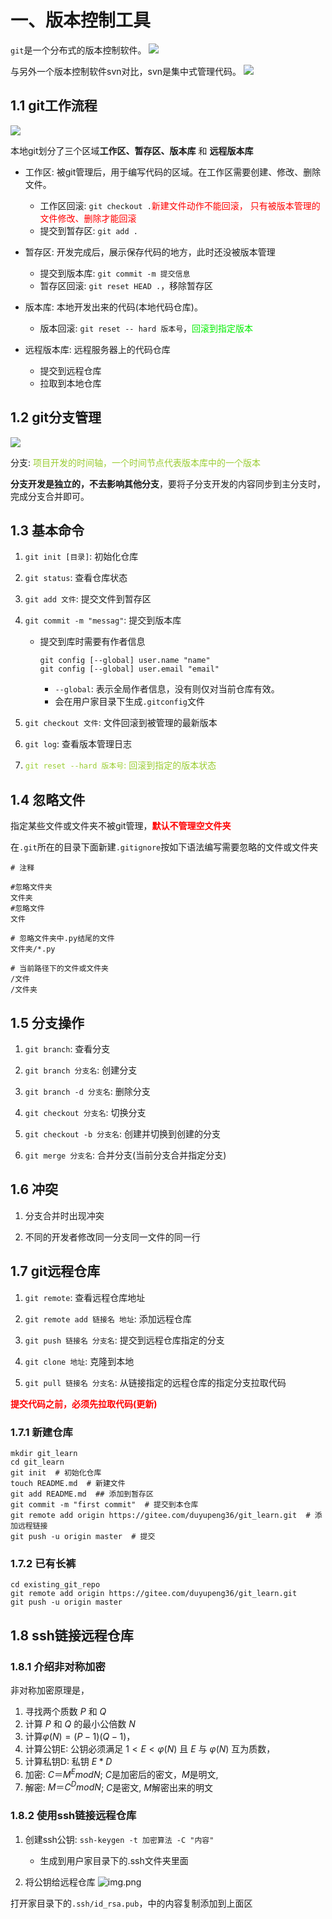 # 一、版本控制工具


`git`是一个分布式的版本控制软件。
![](https://gitee.com/duyupeng36/lufflyapi/tree/dev/.img/git.jpg)

与另外一个版本控制软件svn对比，svn是集中式管理代码。
![](https://gitee.com/duyupeng36/lufflyapi/tree/dev/.img/svn.jpg)

## 1.1 git工作流程
![](https://gitee.com/duyupeng36/lufflyapi/tree/dev/.img/git工作流程.jpg)

本地git划分了三个区域**工作区、暂存区、版本库** 和 **远程版本库**

* 工作区: 被git管理后，用于编写代码的区域。在工作区需要创建、修改、删除文件。
   * 工作区回滚: `git checkout .`<font style="color: red;">新建文件动作不能回滚，
     只有被版本管理的文件修改、删除才能回滚</font>
   * 提交到暂存区: `git add .` 
   
* 暂存区: 开发完成后，展示保存代码的地方，此时还没被版本管理
   * 提交到版本库: `git commit -m 提交信息`
   * 暂存区回滚: `git reset HEAD .`，移除暂存区
   
* 版本库: 本地开发出来的代码(本地代码仓库)。
   * 版本回滚: `git reset -- hard 版本号`，<font color='gree'>回滚到指定版本</font>

* 远程版本库: 远程服务器上的代码仓库
   * 提交到远程仓库
   * 拉取到本地仓库

## 1.2 git分支管理
![](https://gitee.com/duyupeng36/lufflyapi/tree/dev/.img/git分支管理.jpg)

分支: <font color="yellowgreen">项目开发的时间轴，一个时间节点代表版本库中的一个版本</font>

**分支开发是独立的，不去影响其他分支**，要将子分支开发的内容同步到主分支时，完成分支合并即可。


## 1.3 基本命令

1. `git init [目录]`: 初始化仓库

2. `git status`: 查看仓库状态

3. `git add 文件`: 提交文件到暂存区

4. `git commit -m "messag"`: 提交到版本库
    * 提交到库时需要有作者信息
        ```git
        git config [--global] user.name "name"
        git config [--global] user.email "email"
        ```
        * `--global`: 表示全局作者信息，没有则仅对当前仓库有效。
        * 会在用户家目录下生成`.gitconfig`文件
    
5. `git checkout 文件`: 文件回滚到被管理的最新版本

6. `git log`: 查看版本管理日志

7. <font color="yellowgreen">`git reset --hard 版本号`: 回滚到指定的版本状态</font>
## 1.4 忽略文件

指定某些文件或文件夹不被git管理，**<font color="red">默认不管理空文件夹</font>**

在`.git`所在的目录下面新建`.gitignore`按如下语法编写需要忽略的文件或文件夹
```gitignore
# 注释

#忽略文件夹
文件夹
#忽略文件
文件

# 忽略文件夹中.py结尾的文件
文件夹/*.py

# 当前路径下的文件或文件夹
/文件
/文件夹
```

## 1.5 分支操作

1. `git branch`: 查看分支

2. `git branch 分支名`: 创建分支
   
3. `git branch -d 分支名`: 删除分支

4. `git checkout 分支名`: 切换分支

5. `git checkout -b 分支名`: 创建并切换到创建的分支

6. `git merge 分支名`: 合并分支(当前分支合并指定分支)

## 1.6 冲突

1. 分支合并时出现冲突

2. 不同的开发者修改同一分支同一文件的同一行

## 1.7 git远程仓库
1. `git remote`: 查看远程仓库地址

2. `git remote add 链接名 地址`: 添加远程仓库

3. `git push 链接名 分支名`: 提交到远程仓库指定的分支

4. `git clone 地址`: 克隆到本地

5. `git pull 链接名 分支名`: 从链接指定的远程仓库的指定分支拉取代码

**<font color="red">提交代码之前，必须先拉取代码(更新)</font>**

### 1.7.1 新建仓库
```shell
mkdir git_learn
cd git_learn
git init  # 初始化仓库
touch README.md  # 新建文件
git add README.md  ## 添加到暂存区
git commit -m "first commit"  # 提交到本仓库
git remote add origin https://gitee.com/duyupeng36/git_learn.git  # 添加远程链接
git push -u origin master  # 提交
```

### 1.7.2 已有长裤
```shell
cd existing_git_repo
git remote add origin https://gitee.com/duyupeng36/git_learn.git
git push -u origin master
```

## 1.8 ssh链接远程仓库
### 1.8.1 介绍非对称加密

非对称加密原理是，
1. 寻找两个质数 $P$ 和 $Q$ 
2. 计算 $P$ 和 $Q$ 的最小公倍数 $N$
3. 计算$φ(N) = (P-1)(Q-1)$，
4. 计算公钥E: 公钥必须满足 $1 < E < φ(N)$ 且 $E$ 与 $φ(N)$ 互为质数，
5. 计算私钥D: 私钥 $E * D % φ(N) = 1$
6. 加密: $C ＝ M^E mod N$; $C$是加密后的密文，$M$是明文, 
7. 解密: $M ＝C^D mod N$; $C$是密文, $M$解密出来的明文

### 1.8.2 使用ssh链接远程仓库
1. 创建ssh公钥: `ssh-keygen -t 加密算法 -C "内容"`
    * 生成到用户家目录下的.ssh文件夹里面

2. 将公钥给远程仓库
![img.png](https://gitee.com/duyupeng36/lufflyapi/tree/dev/.img/gitee添加ssh公钥.png)

打开家目录下的`.ssh/id_rsa.pub`，中的内容复制添加到上面区